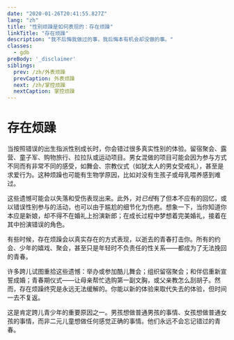 ```yaml
---
date: "2020-01-26T20:41:55.827Z"
lang: "zh"
title: "性别烦躁是如何表现的：存在烦躁"
linkTitle: "存在烦躁"
description: "我不后悔我做过的事，我后悔本有机会却没做的事。"
classes:
  - gdb
preBody: '_disclaimer'
siblings:
  prev: /zh/外表烦躁
  prevCaption: 外表烦躁
  next: /zh/掌控烦躁
  nextCaption: 掌控烦躁
---
```


# 存在烦躁

当按照错误的出生指派性别成长时，你会错过很多真实性别的体验。留宿聚会、露营、童子军、购物旅行、拉拉队或运动项目。男女混做的项目可能会因为参与方式不同而有非常不同的感受，如舞会、宗教仪式（如犹太人的男女受戒礼），甚至是求爱行为。这种烦躁也可能有生物学原因，比如对没有生孩子或母乳喂养感到难过。

这些遗憾可能会以失落和受伤表现出来。此外，对*已经*有了但本不应有的回忆，或以错误性别参与的活动，也可以由于尴尬的细节化为伤疤。想象一下，当你知道你本应是新娘，却不得不在婚礼上扮演新郎；在成长过程中梦想着完美婚礼，接着在其中扮演错误的角色。

有些时候，存在烦躁会以真实存在的方式表现，以逝去的青春打击你。所有的约会、少年的嬉戏、聚会，甚至只是年轻时不负责任的性关系——都成为了无法挽回的青春。

许多跨儿试图重拾这些遗憾：举办或参加酷儿舞会；组织留宿聚会；和伴侣重新宣誓成婚；青春期仪式——让母亲帮忙选购第一副文胸，或父亲教怎么刮胡子。然而，存在烦躁终究是永远无法缓解的。你能以新的体验来取代失去的体验，但时间一去不复返。

这是肯定跨儿青少年的重要原因之一。男孩想做普通男孩的事情、女孩想做普通女孩的事情，而非二元儿童想做任何感觉正确的事情。他们永远不会忘记错过的青春。
